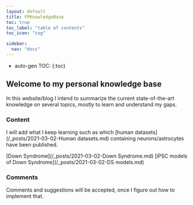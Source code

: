 ```yaml
---
layout: default
title: FPKnowledgeBase
toc: true
toc_label: "table of contents"
toc_icon: "cog"

sidebar:
  nav: "docs"
---
```


* auto-gen TOC:
{:toc}

## Welcome to my personal knowledge base

In this website/blog I intend to summarize the current state-of-the-art knowledge on several topics, mostly to learn and understand my gaps.

### Content

I will add what I keep learning such as which [human datasets](/_posts/2021-03-02-Human datasets.md) containing neurons/astrocytes have been published.

[Down Syndrome](/_posts/2021-03-02-Down Syndrome.md)
[iPSC models of Down Syndrome](/_posts/2021-03-02-DS models.md)

### Comments

Comments and suggestions will be accepted, once I figure out how to implement that.
